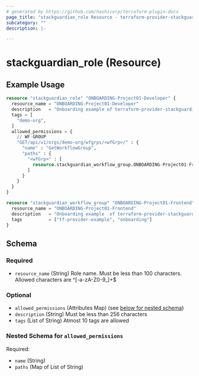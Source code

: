 ```yaml
---
# generated by https://github.com/hashicorp/terraform-plugin-docs
page_title: "stackguardian_role Resource - terraform-provider-stackguardian"
subcategory: ""
description: |-

---
```


# stackguardian_role (Resource)

## Example Usage

```terraform
resource "stackguardian_role" "ONBOARDING-Project01-Developer" {
  resource_name = "ONBOARDING-Project01-Developer"
  description   = "Onboarding example of terraform-provider-stackguardian for Role Developer"
  tags = [
    "demo-org",
  ]
  allowed_permissions = {
    // WF-GROUP
    "GET/api/v1/orgs/demo-org/wfgrps/<wfGrp>/" : {
      "name" : "GetWorkflowGroup",
      "paths" : {
        "<wfGrp>" : [
          resource.stackguardian_workflow_group.ONBOARDING-Project01-Frontend.resource_name,
        ]
      }
    }
  }
}

resource "stackguardian_workflow_group" "ONBOARDING-Project01-Frontend" {
  resource_name = "ONBOARDING-Project01-Frontend"
  description   = "Onboarding example  of terraform-provider-stackguardian for WorkflowGroup"
  tags          = ["tf-provider-example", "onboarding"]
}
```

<!-- schema generated by tfplugindocs -->
## Schema

### Required

- `resource_name` (String) Role name. Must be less than 100 characters. Allowed characters are ^[-a-zA-Z0-9_]+$

### Optional

- `allowed_permissions` (Attributes Map) (see [below for nested schema](#nestedatt--allowed_permissions))
- `description` (String) Must be less than 256 characters
- `tags` (List of String) Atmost 10 tags are allowed

<a id="nestedatt--allowed_permissions"></a>
### Nested Schema for `allowed_permissions`

Required:

- `name` (String)
- `paths` (Map of List of String)




